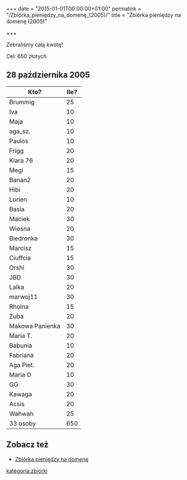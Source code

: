 +++
date = "2015-01-01T00:00:00+01:00"
permalink = "/Zbiórka_pieniędzy_na_domenę_(2005)/"
title = "Zbiórka pieniędzy na domenę (2005)"

+++

Zebraliśmy całą kwotę!

Cel: 650 złotych

28 października 2005
--------------------

| Kto?            | Ile? |
|-----------------|------|
| Brummig         | 25   |
| Iva             | 10   |
| Maja            | 10   |
| aga_sz.        | 10   |
| Paulos          | 10   |
| Frigg           | 20   |
| Klara 76        | 20   |
| Megi            | 15   |
| Banan2          | 20   |
| Hibi            | 20   |
| Lorien          | 10   |
| Basia           | 20   |
| Maciek          | 30   |
| Wiosna          | 20   |
| Biedronka       | 30   |
| Marcisz         | 15   |
| Ciuffcia        | 15   |
| Orshi           | 30   |
| JBD             | 30   |
| Lalka           | 20   |
| marwoj11        | 30   |
| Rholna          | 15   |
| Zuba            | 20   |
| Makowa Panienka | 30   |
| Maria T.        | 20   |
| Babunia         | 10   |
| Fabriana        | 20   |
| Aga Piet.       | 20   |
| Maria O         | 10   |
| GG              | 30   |
| Kawaga          | 20   |
| Acsis           | 20   |
| Wahwah          | 25   |
| 33 osoby        | 650  |

Zobacz też
----------

-   [Zbiórka pieniędzy na domenę](/atopedia/Zbiórka_pieniędzy_na_domenę "wikilink")

[kategoria:zbiórki](/atopedia/kategoria:zbiórki "wikilink")